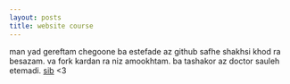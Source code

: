 ```yaml
---
layout: posts
title: website course
---
```


man yad gereftam chegoone ba estefade az github safhe shakhsi khod ra besazam. 
va fork kardan ra niz amookhtam. 
ba tashakor az doctor sauleh etemadi. 
<a href="apple.com">sib</a>
<3

